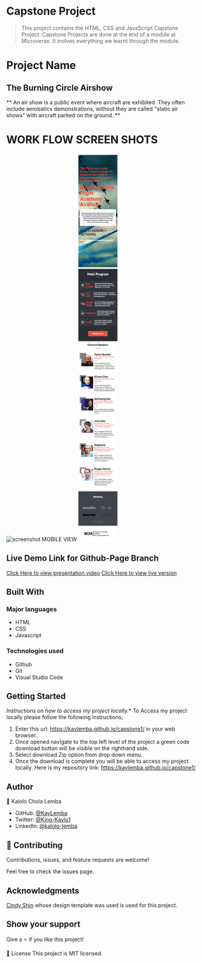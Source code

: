 # Capstone Project

> This project contains the HTML, CSS and JavaScript Capstone Project. Capstone Projects are done at the end of a module at Microverse. It inolves everything we learnt through the module.


# Project Name
## The Burning Circle Airshow

** An air show is a public event where aircraft are exhibited. They often include aerobatics demonstrations, without they are called "static air shows" with aircraft parked on the ground. ** 
# WORK FLOW SCREEN SHOTS
![screenshot](./images/workflowcap1.png)
MOBILE VIEW
![screenshot](./images/workflowcap2.png)
## Live Demo Link for Github-Page Branch

[Click Here to view presentation video](https://www.loom.com/share/e758342b0ac54e88a4a6179a7bd1a1c0)
[Click Here to view live version](https://kaylemba.github.io/capstone1/)
## Built With
### Major languages
- HTML
- CSS
- Javascript

### Technologies used
- Github
- Git
- Visual Studio Code

## Getting Started
*Instructions on how to access my project locally.**
 To Access my project locally please follow the following instructions;
1. Enter this url: https://kaylemba.github.io/capstone1/ in your web browser.
2. Once opened navigate to the top left level of the project a green code download button will be visible on the righthand side.
3. Select download Zip option from drop down menu.
4. Once the download is complete you will be able to access my project locally.
Here is my repository link: https://kaylemba.github.io/capstone1/


## Author
👤 Kalolo Chola Lemba

- GitHub: [@KayLemba ](https://github.com/KayLemba)
- Twitter: [@King-Kaylo1 ](https://twitter.com/King_Kaylo1) 
- LinkedIn: [@kalolo-lemba](https://www.linkedin.com/in/https://www.linkedin.com/in/kalolo-lemba-41a8339a/-41a8339a/)

## 🤝 Contributing
Contributions, issues, and feature requests are welcome!

Feel free to check the issues page.

## Acknowledgments

[Cindy Shin](https://www.behance.net/gallery/29845175/CC-Global-Summit-2015) whose design template was used is used for this project.

## Show your support
Give a ⭐️ if you like this project!

📝 License
This project is MIT licensed.
